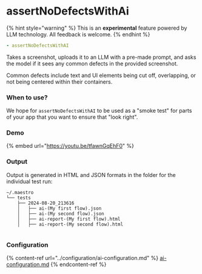 # assertNoDefectsWithAi

{% hint style="warning" %}
This is an **experimental** feature powered by LLM technology. All feedback is welcome.
{% endhint %}

```yaml
- assertNoDefectsWithAI
```

Takes a screenshot, uploads it to an LLM with a pre-made prompt, and asks the model if it sees any common defects in the provided screenshot.

Common defects include text and UI elements being cut off, overlapping, or not being centered within their containers.

### When to use?

We hope for `assertNoDefectsWithAI` to be used as a "smoke test" for parts of your app that you want to ensure that "look right".

### Demo

{% embed url="https://youtu.be/tfawnGqEhF0" %}

### Output

Output is generated in HTML and JSON formats in the folder for the individual test run:

```
~/.maestro
└── tests
    ├── 2024-08-20_213616
    │   ├── ai-(My first flow).json
    │   ├── ai-(My second flow).json
    │   ├── ai-report-(My first flow).html
    │   ├── ai-report-(My second flow).html
```

<figure><img src="../../.gitbook/assets/ai_demo.png" alt=""><figcaption></figcaption></figure>

### Configuration

{% content-ref url="../configuration/ai-configuration.md" %}
[ai-configuration.md](../configuration/ai-configuration.md)
{% endcontent-ref %}
